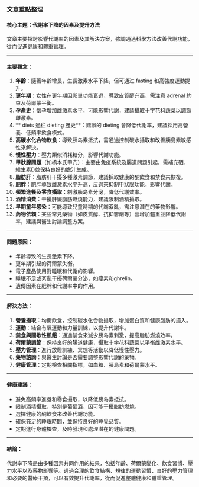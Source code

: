 ### 文章重點整理

#### 核心主題：代謝率下降的因素及提升方法

文章主要探討影響代謝率的因素及其解決方案，強調通過科學方法改善代謝功能，從而促進健康和體重管理。

---

#### 主要觀念：
1. **年齡**：隨著年齡增長，生長激素水平下降，但可通过 fasting 和高強度運動提升。
2. **更年期**：女性在更年期因卵巢功能衰退，導致皮質醇升高，需注意 adrenal 約束及荷爾蒙平衡。
3. **孕產史**：懷孕增加雌激素水平，可能影響代謝，建議攝取十字花科蔬菜以調節雌激素。
4. ** diets 過往 dieting 歷史**：錯誤的 dieting 會降低代謝率，建議採用高營養、低頻率飲食模式。
5. **高碳水化合物飲食**：導致胰岛素抵抗，需通過控制碳水攝取和改善胰島素敏感性來解決。
6. **慢性壓力**：壓力類似消耗糖分，影響代謝功能。
7. **甲狀腺問題**（如橋本氏甲亢）：主要由免疫系統及腸道問題引起，需補充硒、維生素D並保持良好的膽汁生成。
8. **脂肪肝**：脂肪肝干擾多種激素調節，建議採取健康的酮飲食和禁食來恢復。
9. **肥胖**：肥胖導致雌激素水平升高，反過來抑制甲狀腺功能，影響代謝。
10. **頻繁進餐及零食攝取**：刺激胰岛素分泌，降低代謝效率。
11. **酒精消費**：干擾肝臟脂肪燃燒能力，建議限制酒精攝取。
12. **早期童年感染**：可能導致兒童時期的代謝紊亂，需注意潛在的藥物影響。
13. **药物依賴**：某些常見藥物（如皮質醇、抗抑鬱劑等）會增加體重並降低代謝率，建議與醫生討論調整方案。

---

#### 問題原因：
- 年齡導致的生長激素下降。
- 更年期引起的荷爾蒙失衡。
- 電子產品使用對睡眠和代謝的影響。
- 睡眠不足或紊亂干擾荷爾蒙分泌，如瘦素和ghrelin。
- 遺傳因素在肥胖和代謝率中的作用。

---

#### 解決方法：
1. **營養攝取**：均衡飲食，控制碳水化合物攝取，增加蛋白質和健康脂肪的摄入。
2. **運動**：結合有氧運動和力量訓練，以提升代謝率。
3. **禁食與間歇性飢餓**：通過禁食來減少胰岛素刺激，提高脂肪燃燒效率。
4. **荷爾蒙調節**：保持良好的腸道健康，攝取十字花科蔬菜以平衡雌激素水平。
5. **壓力管理**：進行放鬆訓練、冥想等活動以降低慢性壓力。
6. **藥物諮詢**：與醫生討論是否需要調整影響代謝的藥物。
7. **健康管理**：定期檢查相關指標，如血糖、胰島素和荷爾蒙水平。

---

#### 健康建議：
- 避免高頻率進餐和零食攝取，以降低胰岛素抵抗。
- 限制酒精攝取，特別是葡萄酒，因可能干擾脂肪燃燒。
- 選擇健康的酮飲食來改善代謝功能。
- 確保充足的睡眠時間，並保持良好的睡覺品質。
- 定期進行身體檢查，及時發現和處理潛在的健康問題。

---

#### 結論：
代謝率下降是由多種因素共同作用的結果，包括年齡、荷爾蒙變化、飲食習慣、壓力水平以及藥物影響等。通過合理的飲食結構、規律的運動習慣、良好的壓力管理和必要的醫療干預，可以有效提升代謝率，從而促進整體健康和體重管理。